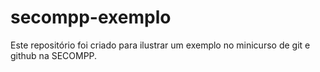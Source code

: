 ﻿# secompp-exemplo

Este repositório foi criado para ilustrar um exemplo no minicurso de git e github na SECOMPP.


